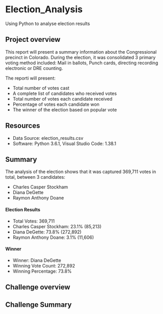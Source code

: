 # Election_Analysis
Using Python to analyse election results

## Project overview
This report will present a summary information about the Congressional precinct in Colorado. During the election, it was consolidated 3 primary voting method included: Mail in ballots, Punch cards, directing recording electronic or DRE counting. 

The reporti will present:
* Total number of votes cast
* A complete list of candidates who received votes
* Total number of votes each candidate received
* Percentage of votes each candidate won
* The winner of the election based on popular vote

## Resources

* Data Source: election_results.csv
* Software: Python 3.6.1, Visual Studio Code: 1.38.1

## Summary

The analysis of the election shows that it was captured 369,711 votes in total, between 3 candidates:
* Charles Casper Stockham
* Diana DeGette
* Raymon Anthony Doane

#### Election Results
* Total Votes: 369,711
* Charles Casper Stockham: 23.1% (85,213)
* Diana DeGette: 73.8% (272,892)
* Raymon Anthony Doane: 3.1% (11,606)

#### Winner
* Winner: Diana DeGette
* Winning Vote Count: 272,892
* Winning Percentage: 73.8%

## Challenge overview

## Challenge Summary
